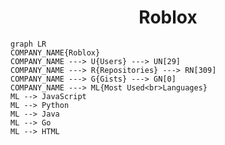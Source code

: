 <h1 align="center">Roblox</h1>

```mermaid
graph LR
COMPANY_NAME{Roblox}
COMPANY_NAME ---> U{Users} ---> UN[29]
COMPANY_NAME ---> R{Repositories} ---> RN[309]
COMPANY_NAME ---> G{Gists} ---> GN[0]
COMPANY_NAME ---> ML{Most Used<br>Languages}
ML --> JavaScript
ML --> Python
ML --> Java
ML --> Go
ML --> HTML
```
